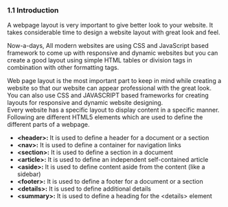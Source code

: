 
### 1.1 Introduction
A webpage layout is very important to give better look to your website. It takes considerable time to design a website layout with great look and feel.

Now-a-days, All modern websites are using CSS and JavaScript based framework to come up with responsive and dynamic websites but you can create a good layout using simple HTML tables or division tags in combination with other formatting tags. <br>

Web page layout is the most important part to keep in mind while creating a website so that our website can appear professional with the great look. You can also use CSS and JAVASCRIPT based frameworks for creating layouts for responsive and dynamic website designing.<br>
Every website has a specific layout to display content in a specific manner.<br>
Following are different HTML5 elements which are used to define the different parts of a webpage.<br>

- **&lt;header&gt;:** It is used to define a header for a document or a section
- **&lt;nav&gt;:** It is used to define a container for navigation links
- **&lt;section&gt;:** It is used to define a section in a document
- **&lt;article&gt;:** It is used to define an independent self-contained article
- **&lt;aside&gt;:** It is used to define content aside from the content (like a sidebar)
- **&lt;footer&gt;:** It is used to define a footer for a document or a section
- **&lt;details&gt;:** It is used to define additional details
- **&lt;summary&gt;:** It is used to define a heading for the &lt;details&gt; element

 
 






 
    	  
  	 
  	  
  
  
